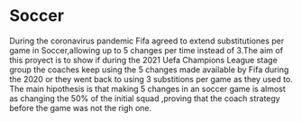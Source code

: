# Soccer
During the coronavirus pandemic Fifa agreed to extend substitutiones per game in Soccer,allowing up to 5 changes per time instead of 3.The aim of this proyect is to show if during the 2021 Uefa Champions League stage group the coaches 
keep using the 5 changes made available by Fifa during the 2020 or they went back to using 3 substitions per game as they used to.
The main hipothesis is that making 5 changes in an soccer game is almost as changing the 50% of the initial squad ,proving that the coach strategy before the game 
was not the righ one.
